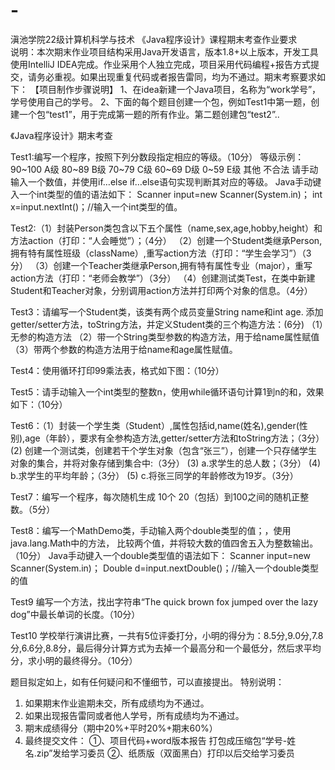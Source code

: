 # -
滇池学院22级计算机科学与技术
《Java程序设计》课程期末考查作业要求   
说明：本次期末作业项目结构采用Java开发语言，版本1.8+以上版本，开发工具使用IntelliJ IDEA完成。作业采用个人独立完成，项目采用代码编程+报告方式提交，请务必重视。如果出现重复代码或者报告雷同，均为不通过。期末考察要求如下：
【项目制作步骤说明】
1、在idea新建一个Java项目，名称为“work学号”，学号使用自己的学号。
2、下面的每个题目创建一个包，例如Test1中第一题，创建一个包“test1”，用于完成第一题的所有作业。第二题创建包“test2”..

《Java程序设计》期末考查

Test1:编写一个程序，按照下列分数段指定相应的等级。（10分）
等级示例：
    90~100      A级
    80~89          B级
    70~79          C级
    60~69          D级
    0~59         E级
    其他         不合法
请手动输入一个数值，并使用if…else if…else语句实现判断其对应的等级。
Java手动键入一个int类型的值的语法如下：
Scanner input=new Scanner(System.in)；
int x=input.nextInt()；//输入一个int类型的值。

Test2:（1）封装Person类包含以下五个属性（name,sex,age,hobby,height）和方法action（打印：“人会睡觉”）；（4分）
（2）创建一个Student类继承Person,拥有特有属性班级（className）,重写action方法（打印：“学生会学习”）（3分）
（3）创建一个Teacher类继承Person,拥有特有属性专业（major），重写action方法（打印：“老师会教学”）（3分）
（4）创建测试类Test，在类中新建Student和Teacher对象，分别调用action方法并打印两个对象的信息。（4分）


Test3：请编写一个Student类，该类有两个成员变量String name和int age.
添加getter/setter方法，toString方法，并定义Student类的三个构造方法：(6分)
（1）无参的构造方法
（2）带一个String类型参数的构造方法，用于给name属性赋值
（3）带两个参数的构造方法用于给name和age属性赋值。

Test4：使用循环打印99乘法表，格式如下图：（10分）
 


Test5：请手动输入一个int类型的整数n，使用while循环语句计算1到n的和，效果如下：（10分）
 


Test6：（1）封装一个学生类（Student）,属性包括id,name(姓名),gender(性别),age（年龄），要求有全参构造方法,getter/setter方法和toString方法；（3分）
(2)	创建一个测试类，创建若干个学生对象（包含“张三”），创建一个只存储学生对象的集合，并将对象存储到集合中:（3分）
(3)	a.求学生的总人数；（3分）
(4)	b.求学生的平均年龄；（3分）
(5)	c.将张三同学的年龄修改为19岁。（3分）


Test7：编写一个程序，每次随机生成 10个 20（包括）到100之间的随机正整数。（5分）

Test8：编写一个MathDemo类，手动输入两个double类型的值；，使用java.lang.Math中的方法， 比较两个值，并将较大数的值四舍五入为整数输出。（10分）
Java手动键入一个double类型值的语法如下：
Scanner input=new Scanner(System.in)；
Double d=input.nextDouble()；//输入一个double类型的值

Test9 编写一个方法，找出字符串“The quick brown fox jumped over the lazy dog”中最长单词的长度。（10分）

Test10 学校举行演讲比赛，一共有5位评委打分，小明的得分为：8.5分,9.0分,7.8分,6.6分,8.8分，最后得分计算方式为去掉一个最高分和一个最低分，然后求平均分，求小明的最终得分。（10分）



题目拟定如上，如有任何疑问和不懂细节，可以直接提出。
特别说明：
1.	如果期末作业逾期未交，所有成绩均为不通过。
2.	如果出现报告雷同或者他人学号，所有成绩均为不通过。
3.	期末成绩得分（期中20%+平时20%+期末60%）
4.	最终提交文件：
①、项目代码+word版本报告 打包成压缩包“学号-姓名.zip”发给学习委员
②、纸质版（双面黑白）打印以后交给学习委员

